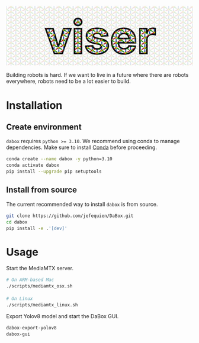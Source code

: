 ![DaBox](docs/viser_logo.svg)

Building robots is hard. If we want to live in a future where there are robots everywhere, robots need to be a lot easier to build.

# Installation

## Create environment

`dabox` requires `python >= 3.10`. We recommend using conda to manage dependencies. Make sure to install [Conda](https://docs.conda.io/miniconda.html) before proceeding.

```bash
conda create --name dabox -y python=3.10
conda activate dabox
pip install --upgrade pip setuptools
```

## Install from source

The current recommended way to install `dabox` is from source.

```bash
git clone https://github.com/jefequien/DaBox.git
cd dabox
pip install -e .'[dev]'
```

# Usage

Start the MediaMTX server.
```bash
# On ARM-based Mac
./scripts/mediamtx_osx.sh

# On Linux
./scripts/mediamtx_linux.sh
```

Export Yolov8 model and start the DaBox GUI.
```bash
dabox-export-yolov8
dabox-gui
```

